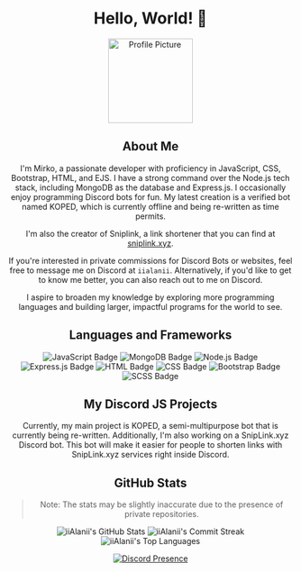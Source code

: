 <div align="center">

# Hello, World! 👋

<img src="https://avatars.githubusercontent.com/u/85262775?v=4" alt="Profile Picture" width="150">

## About Me

I'm Mirko, a passionate developer with proficiency in JavaScript, CSS, Bootstrap, HTML, and EJS. I have a strong command over the Node.js tech stack, including MongoDB as the database and Express.js. I occasionally enjoy programming Discord bots for fun. My latest creation is a verified bot named KOPED, which is currently offline and being re-written as time permits.

I'm also the creator of Sniplink, a link shortener that you can find at [sniplink.xyz](https://sniplink.xyz).

If you're interested in private commissions for Discord Bots or websites, feel free to message me on Discord at `iialanii`. Alternatively, if you'd like to get to know me better, you can also reach out to me on Discord.

I aspire to broaden my knowledge by exploring more programming languages and building larger, impactful programs for the world to see.

## Languages and Frameworks

![JavaScript Badge](https://img.shields.io/badge/JavaScript-F7DF1E?style=for-the-badge&logo=javascript&logoColor=black)
![MongoDB Badge](https://img.shields.io/badge/MongoDB-%234ea94b.svg?style=for-the-badge&logo=mongodb&logoColor=white)
![Node.js Badge](https://img.shields.io/badge/node.js-6DA55F?style=for-the-badge&logo=node.js&logoColor=white)
![Express.js Badge](https://img.shields.io/badge/Express.js-000000?style=for-the-badge&logo=express&logoColor=white)
![HTML Badge](https://img.shields.io/badge/HTML-239120?style=for-the-badge&logo=html5&logoColor=white)
![CSS Badge](https://img.shields.io/badge/CSS-1572B6?style=for-the-badge&logo=css3&logoColor=white)
![Bootstrap Badge](https://img.shields.io/badge/Bootstrap-563D7C?style=for-the-badge&logo=bootstrap&logoColor=white)
![SCSS Badge](https://img.shields.io/badge/Sass-CC6699?style=for-the-badge&logo=sass&logoColor=white)

## My Discord JS Projects

Currently, my main project is KOPED, a semi-multipurpose bot that is currently being re-written. Additionally, I'm also working on a SnipLink.xyz Discord bot. This bot will make it easier for people to shorten links with SnipLink.xyz services right inside Discord.

## GitHub Stats

> Note: The stats may be slightly inaccurate due to the presence of private repositories.

<img src="https://github-readme-stats.vercel.app/api?username=iiAlanii&show_icons=true&line_height=27&count_private=true&title_color=2bbc8a&text_color=ffffff&icon_color=2bbc8a&bg_color=1a1b1f" alt="iiAlanii's GitHub Stats" />

<img src="https://github-readme-streak-stats.herokuapp.com/?user=iiAlanii&theme=dark" alt="iiAlanii's Commit Streak" />

<img src="https://github-readme-stats.vercel.app/api/top-langs/?username=iiAlanii&hide=java,tex&title_color=2bbc8a&text_color=ffffff&icon_color=2bbc8a&bg_color=1a1b1f&langs_count=3" alt="iiAlanii's Top Languages" />

[![Discord Presence](https://lanyard.cnrad.dev/api/417237496007753738)](https://discord.com/users/417237496007753738)
</div>
